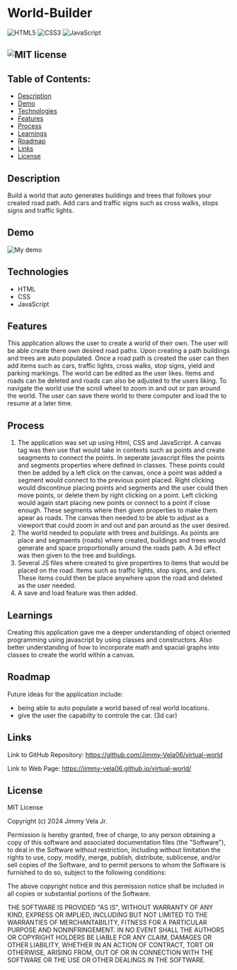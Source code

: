 # World-Builder

![HTML5](https://img.shields.io/badge/html5-%23E34F26.svg?style=for-the-badge&logo=html5&logoColor=white) ![CSS3](https://img.shields.io/badge/css3-%231572B6.svg?style=for-the-badge&logo=css3&logoColor=white) ![JavaScript](https://img.shields.io/badge/javascript-%23323330.svg?style=for-the-badge&logo=javascript&logoColor=%23F7DF1E)
## ![MIT license](https://img.shields.io/badge/License-MIT-red.svg) 


## Table of Contents:
  - [Description](#description)
  - [Demo](#demo)
  - [Technologies](#technologies)
  - [Features](#features)
  - [Process](#process)
  - [Learnings](#learnings)
  - [Roadmap](#roadmap)
  - [Links](#links)
  - [License](#license)

## Description

Build a world that auto generates buildings and trees that follows your created
road path. Add cars and traffic signs such as cross walks, stops signs and
traffic lights.

## Demo

![My demo](./demo.gif)

## Technologies

- HTML
- CSS
- JavaScript

## Features

This application allows the user to create a world of their own. The user will
be able create there own desired road paths. Upon creating a path buildings and
trees are auto populated. Once a road path is created the user can then add
items such as cars, traffic lights, cross walks, stop signs, yield and parking
markings. The world can be edited as the user likes. Items and roads can be
deleted and roads can also be adjusted to the users liking. To navigate the
world use the scroll wheel to zoom in and out or pan around the world. The user
can save there world to there computer and load the to resume at a later time.

## Process

1. The application was set up using Html, CSS and JavaScript. A canvas tag was
   then use that would take in contexts such as points and create seagments to
   connect the points. In seperate javascript files the points and segments
   properties where defined in classes. These points could then be added by a
   left click on the canvas, once a point was added a segment would connect to
   the previous point placed. Right clicking would discontinue placing points
   and segments and the user could then move points, or delete them by right
   clicking on a point. Left clicking would again start placing new points or
   connect to a point if close enough. These segments where then given
   properties to make them apear as roads. The canvas then needed to be able to
   adjust as a viewport that could zoom in and out and pan around as the user
   desired.
2. The world needed to populate with trees and buildings. As points are place
   and segmaents (roads) where created, buildings and trees would generate and
   space proportionally around the roads path. A 3d effect was then given to the
   tree and buildings.
3. Several JS files where created to give propertires to items that would be
   placed on the road. Items such as traffic lights, stop signs, and cars. These
   items could then be place anywhere upon the road and deleted as the user
   needed.
4. A save and load feature was then added.

## Learnings

Creating this application gave me a deeper understanding of object oriented
programming using javascript by using classes and constructors. Also better
understanding of how to incorporate math and spacial graphs into classes to
create the world within a canvas.

## Roadmap

Future ideas for the application include:

- being able to auto populate a world based of real world locations.
- give the user the capabilty to controle the car. (3d car)

## Links

Link to GitHub Repository: https://github.com/Jimmy-Vela06/virtual-world

Link to Web Page: https://jimmy-vela06.github.io/virtual-world/

## License

MIT License

Copyright (c) 2024 Jimmy Vela Jr.

Permission is hereby granted, free of charge, to any person obtaining a copy of
this software and associated documentation files (the "Software"), to deal in
the Software without restriction, including without limitation the rights to
use, copy, modify, merge, publish, distribute, sublicense, and/or sell copies of
the Software, and to permit persons to whom the Software is furnished to do so,
subject to the following conditions:

The above copyright notice and this permission notice shall be included in all
copies or substantial portions of the Software.

THE SOFTWARE IS PROVIDED "AS IS", WITHOUT WARRANTY OF ANY KIND, EXPRESS OR
IMPLIED, INCLUDING BUT NOT LIMITED TO THE WARRANTIES OF MERCHANTABILITY, FITNESS
FOR A PARTICULAR PURPOSE AND NONINFRINGEMENT. IN NO EVENT SHALL THE AUTHORS OR
COPYRIGHT HOLDERS BE LIABLE FOR ANY CLAIM, DAMAGES OR OTHER LIABILITY, WHETHER
IN AN ACTION OF CONTRACT, TORT OR OTHERWISE, ARISING FROM, OUT OF OR IN
CONNECTION WITH THE SOFTWARE OR THE USE OR OTHER DEALINGS IN THE SOFTWARE.
